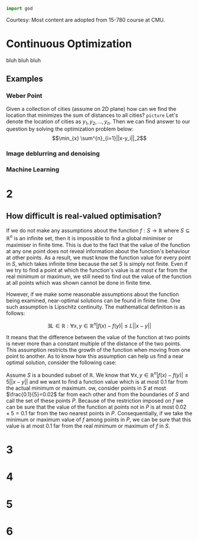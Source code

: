 ```python
import god
```
Courtesy: Most content are adopted from 15-780 course at CMU.
# Continuous Optimization
bluh bluh bluh

## Examples

### Weber Point

Given a collection of cities (assume on 2D plane) how can we find the location that minimizes the sum of distances to all cities?
`picture`
Let's denote the location of cities as $y_1, y_2, ..., y_n$.
Then we can find answer to our question by solving the optimization problem below:
$$\min_{x} \sum^{n}_{i=1}||x-y_i||_2$$

### Image deblurring and denoising

### Machine Learning

# 2

## How difficult is real-valued optimisation?

If we do not make any assumptions about the function $f:S\rightarrow\mathbb{R}$ where $S\subseteq\mathbb{R}^n$ is an infinite set, then it is impossible to find a global minimiser or maximiser in finite time. This is due to the fact that the value of the function at any one point does not reveal information about the function's behaviour at other points. As a result, we must know the function value for every point in $S$, which takes infinite time because the set $S$ is simply not finite. Even if we try to find a point at which the function's value is at most  $\epsilon$ far from the real minimum or maximum, we still need to find out the value of the function at all points which was shown cannot be done in finite time.

However, if we make some reasonable assumptions about the function being examined, near-optimal solutions can be found in finite time. One such assumption is Lipschitz continuity. The mathematical definition is as follows:

$$\exists L\in\mathbb{R}:\forall x,y\in\mathbb{R}^n|f(x)-f(y)|\le L||x-y||$$

It means that the difference between the value of the function at two points is never more than a constant multiple of the distance of the two points. This assumption restricts the growth of the function when moving from one point to another. As to know how this assumption can help us find a near optimal solution, consider the following case:

Assume $S$ is a bounded subset of $\mathbb{R}$. We know that $\forall x,y\in\mathbb{R}^n|f(x)-f(y)|\le 5||x-y||$ and we want to find a function value which is at most $0.1$ far from the actual minimum or maximum. ow, consider points in $S$ at most $\frac{0.1}{5}=0.02$ far from each other and from the boundaries of $S$ and call the set of these points $P$. Because of the restriction imposed on $f$ we can be sure that the value of the function at points not in $P$ is at most $0.02 \times 5 = 0.1$ far from the two nearest points in $P$. Consequentially, if we take the minimum or maximum value of $f$ among points in $P$, we can be sure that this value is at most $0.1$ far from the real minimum or maximum of $f$ in $S$.

# 3


# 4

# 5

# 6
<!--stackedit_data:
eyJoaXN0b3J5IjpbNTczMTk2MDA1LDU3MzE5NjAwNSwtMTU2NT
A3NDYzMCw2NDkyOTIzOTcsMTczMDI1MTU0NiwtMTM5NTEyOTcy
MCwtMjA5MTEzNzE1MywtNzE0Mjc5MzgyLC05NTYxNTEwNTIsLT
ExNTAwMDAxODMsLTkxMTgyMTc2NywxOTc0MDk2NTk5LC0xMzg1
NzAwNDg4LDE3ODkzOTEzMzUsLTYyNTI1MDE2NCwxNjU5MDE0Nj
gzLC05NDg1NDY2MSw1NTk5OTg0ODQsLTExODExNjg0MjgsMjAw
Nzk1MTkwMF19
-->
